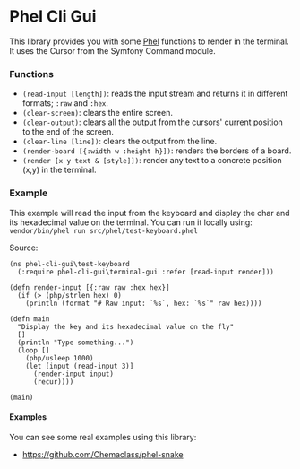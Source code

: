 # Phel Cli Gui

This library provides you with some [Phel](https://phel-lang.org/) functions to render in the terminal.
It uses the Cursor from the Symfony Command module.

### Functions

- `(read-input [length])`: reads the input stream and returns it in different formats; `:raw` and `:hex`.
- `(clear-screen)`: clears the entire screen.
- `(clear-output)`: clears all the output from the cursors' current position to the end of the screen.
- `(clear-line [line])`: clears the output from the line.
- `(render-board [{:width w :height h}])`: renders the borders of a board.
- `(render [x y text & [style]])`: render any text to a concrete position (x,y) in the terminal.

### Example

This example will read the input from the keyboard and display the char and its hexadecimal value on the terminal.
You can run it locally using: `vendor/bin/phel run src/phel/test-keyboard.phel`

Source:

```phel
(ns phel-cli-gui\test-keyboard
  (:require phel-cli-gui\terminal-gui :refer [read-input render]))

(defn render-input [{:raw raw :hex hex}]
  (if (> (php/strlen hex) 0)
    (println (format "# Raw input: `%s`, hex: `%s`" raw hex))))

(defn main
  "Display the key and its hexadecimal value on the fly"
  []
  (println "Type something...")
  (loop []
    (php/usleep 1000)
    (let [input (read-input 3)]
      (render-input input)
      (recur))))

(main)
```

#### Examples

You can see some real examples using this library:

- https://github.com/Chemaclass/phel-snake
